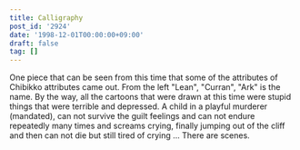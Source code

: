 ```yaml
---
title: Calligraphy
post_id: '2924'
date: '1998-12-01T00:00:00+09:00'
draft: false
tag: []
---
```


One piece that can be seen from this time that some of the attributes of Chibikko attributes came out. From the left "Lean", "Curran", "Ark" is the name. By the way, all the cartoons that were drawn at this time were stupid things that were terrible and depressed. A child in a playful murderer (mandated), can not survive the guilt feelings and can not endure repeatedly many times and screams crying, finally jumping out of the cliff and then can not die but still tired of crying ... There are scenes.